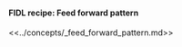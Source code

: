 <div>
  <devsite-expandable>
    <h4 class="showalways">
      FIDL recipe: Feed forward pattern
    </h4>

<!--
  The following div is used to indicate to CommonMark that the rest of this HTML
  block should be processed as markdown.
-->
<div markdown="1"></div>

<<../concepts/_feed_forward_pattern.md>>

  </devsite-expandable>
</div>
